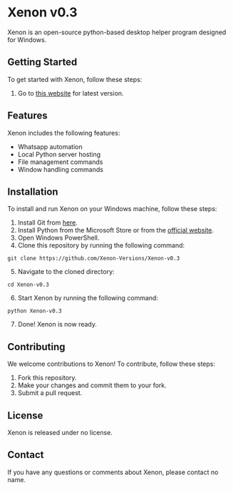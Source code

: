 # Xenon v0.3

Xenon is an open-source python-based desktop helper program designed for Windows.

## Getting Started

To get started with Xenon, follow these steps:

1. Go to [this website](https://hostserver001.github.io/xenon.web) for latest version.

## Features

Xenon includes the following features:

- Whatsapp automation
- Local Python server hosting
- File management commands
- Window handling commands

## Installation

To install and run Xenon on your Windows machine, follow these steps:

1. Install Git from [here](https://github.com/git-for-windows/git/releases/download/v2.40.0.windows.1/Git-2.40.0-64-bit.exe).
2. Install Python from the Microsoft Store or from the [official website](https://www.python.org/downloads/).
3. Open Windows PowerShell.
4. Clone this repository by running the following command:

<pre><code>git clone https://github.com/Xenon-Versions/Xenon-v0.3</code></pre>

5. Navigate to the cloned directory:

<pre><code>cd Xenon-v0.3</code></pre>

6. Start Xenon by running the following command:

<pre><code>python Xenon-v0.3</code></pre>

7. Done! Xenon is now ready.

## Contributing

We welcome contributions to Xenon! To contribute, follow these steps:

1. Fork this repository.
2. Make your changes and commit them to your fork.
3. Submit a pull request.

## License

Xenon is released under no license.

## Contact

If you have any questions or comments about Xenon, please contact no name.
